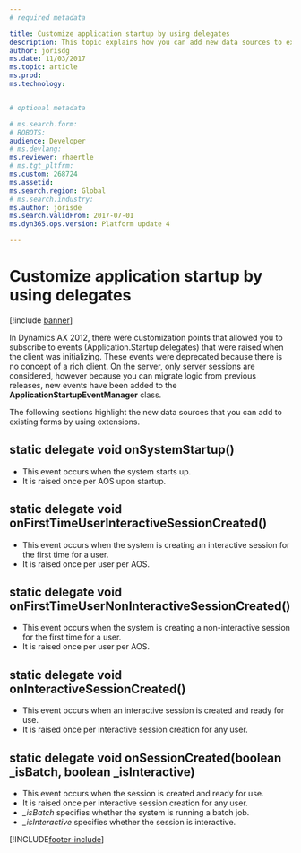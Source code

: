 ```yaml
---
# required metadata

title: Customize application startup by using delegates
description: This topic explains how you can add new data sources to existing forms by using extensions.
author: jorisdg
ms.date: 11/03/2017
ms.topic: article
ms.prod: 
ms.technology: 


# optional metadata

# ms.search.form: 
# ROBOTS: 
audience: Developer
# ms.devlang: 
ms.reviewer: rhaertle
# ms.tgt_pltfrm: 
ms.custom: 268724
ms.assetid: 
ms.search.region: Global
# ms.search.industry: 
ms.author: jorisde
ms.search.validFrom: 2017-07-01
ms.dyn365.ops.version: Platform update 4

---
```


# Customize application startup by using delegates

[!include [banner](../includes/banner.md)]

In Dynamics AX 2012, there were customization points that allowed you to subscribe to events (Application.Startup delegates) that were raised when the client was initializing. These events were deprecated because there is no concept of a rich client. On the server, only server sessions are considered, however because you can migrate logic from previous releases, new events have been added to the **ApplicationStartupEventManager** class. 

The following sections highlight the new data sources that you can add to existing forms by using extensions.

## static delegate void onSystemStartup()
- This event occurs when the system starts up. 
- It is raised once per AOS upon startup.

## static delegate void onFirstTimeUserInteractiveSessionCreated()
- This event occurs when the system is creating an interactive session for the first time for a user. 
- It is raised once per user per AOS.

## static delegate void onFirstTimeUserNonInteractiveSessionCreated()
- This event occurs when the system is creating a non-interactive session for the first time for a user. 
- It is raised once per user per AOS.

## static delegate void onInteractiveSessionCreated()
- This event occurs when an interactive session is created and ready for use. 
- It is raised once per interactive session creation for any user.

## static delegate void onSessionCreated(boolean _isBatch, boolean _isInteractive)
- This event occurs when the session is created and ready for use. 
- It is raised once per interactive session creation for any user.
- *_isBatch* specifies whether the system is running a batch job.
- *_isInteractive* specifies whether the session is interactive.



[!INCLUDE[footer-include](../../../includes/footer-banner.md)]